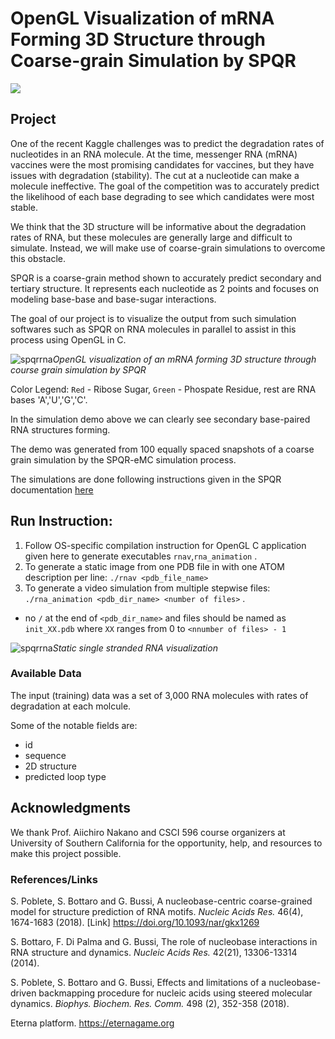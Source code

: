 # OpenGL Visualization of mRNA Forming 3D Structure through Coarse-grain Simulation by SPQR
<a href="https://github.com/timkartar/cs596_rna_viz/graphs/contributors">
  <img src="https://contributors-img.web.app/image?repo=timkartar/cs596_rna_viz" />
</a>

## Project
One of the recent Kaggle challenges was to predict the degradation rates of nucleotides in an RNA molecule. At the time, messenger RNA (mRNA) vaccines were the most promising candidates for vaccines, but they have issues with degradation (stability). The cut at a nucleotide can make a molecule ineffective. The goal of the competition was to accurately predict the likelihood of each base degrading to see which candidates were most stable.

We think that the 3D structure will be informative about the degradation rates of RNA, but these molecules are generally large and difficult to simulate. Instead, we will make use of coarse-grain simulations to overcome this obstacle.

SPQR is a coarse-grain method shown to accurately predict secondary and tertiary structure. It represents each nucleotide as 2 points and focuses on modeling base-base and base-sugar interactions.

The goal of our project is to visualize the output from such simulation softwares such as SPQR on RNA molecules in parallel to assist in this process using OpenGL in C. 

![spqrrna](https://github.com/timkartar/cs596_rna_viz/blob/main/demo_gif/rna_animation_demo.gif?raw=true)*OpenGL visualization of an mRNA forming 3D structure through course grain simulation by SPQR*

Color Legend: `Red` - Ribose Sugar, `Green` - Phospate Residue, rest are RNA bases 'A','U','G','C'. 

In the simulation demo above we can clearly see secondary base-paired RNA structures forming. 

The demo was generated from 100 equally spaced snapshots of a coarse grain simulation by the SPQR-eMC simulation process.

The simulations are done following instructions given in the SPQR documentation <a href="https://github.com/timkartar/cs596_rna_viz/blob/main/spqr/doc/ug.pdf"> here </a>

## Run Instruction: 
1. Follow OS-specific compilation instruction for OpenGL C application given here to generate executables `rnav`,`rna_animation` . <br/>
2. To generate a static image from one PDB file in with one ATOM description per line: `./rnav <pdb_file_name>` <br/>
3. To generate a video simulation from multiple stepwise files: `./rna_animation <pdb_dir_name> <number of files>` . <br/>
- no `/` at the end of `<pdb_dir_name>` and files should be named as `init_XX.pdb` where `XX` ranges from 0 to `<nnumber of files> - 1`


![spqrrna](https://github.com/timkartar/cs596_rna_viz/blob/main/example_visualization.png?raw=true)*Static single stranded RNA visualization*



### Available Data
The input (training) data was a set of 3,000 RNA molecules with rates of degradation at each molcule.

Some of the notable fields are:
- id
- sequence
- 2D structure
- predicted loop type

## Acknowledgments 
We thank Prof. Aiichiro Nakano and CSCI 596 course organizers at University of Southern California for the opportunity, help, and resources to make this project possible. 

### References/Links
S. Poblete, S. Bottaro and G. Bussi, A nucleobase-centric coarse-grained model for structure prediction of RNA motifs. _Nucleic Acids Res._ 46(4), 1674-1683 (2018).  [Link] https://doi.org/10.1093/nar/gkx1269 

S. Bottaro, F. Di Palma and G. Bussi, The role of nucleobase interactions in RNA structure and dynamics. _Nucleic Acids Res._ 42(21), 13306-13314 (2014).

S. Poblete, S. Bottaro and G. Bussi, Effects and limitations of a nucleobase-driven backmapping procedure for nucleic acids using steered molecular dynamics. _Biophys. Biochem. Res. Comm._ 498 (2), 352-358 (2018).

Eterna platform. https://eternagame.org
